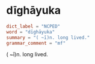 # dīghāyuka

``` toml
dict_label = "NCPED"
word = "dīghāyuka"
summary = "( ~ī)n. long lived."
grammar_comment = "mf"
```

( \~ī)n. long lived.

